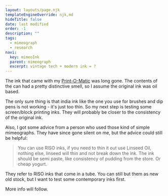 ```yaml
---
layout: layouts/page.njk
templateEngineOverride: njk,md
hideTitle: false
date: last modified
order: -1
description: ""
tags: 
  - mimeograph
  - research
navi:
  key: mimeoInk
  parent: mimeograph
  excerpt: vintage tech + modern ink = ?
---
```

The ink that came with my [Print-O-Matic](/Print-O-Matic) was long gone. The contents of the can had a pretty distinctive smell, so I assume the original ink was oil based. 

The only sure thing is that india ink like the one you use for brushes and dip pens is not working - it's just too thin. So my next step is testing some screen/block printing inks. They will probably be closer to the consistency of the original ink. 

Also, I got some advice from a person who used those kind of simple mimeographs. They have since gone silent on me, but the advice could still be helpful:

> You can use RISO inks, if you need to thin it out use Linseed Oil, nothing else, linseed will thin and not break down the ink. The ink should be semi paste, like consistency of pudding from the store. Or cheap yogurt.

They refer to RISO inks that come in a tube. You can still but them as new old stock, but I want to test some contemporary inks first. 

More info will follow.
